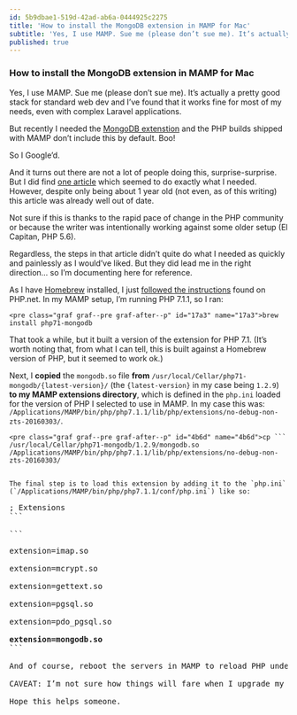 ```yaml
---
id: 5b9dbae1-519d-42ad-ab6a-0444925c2275
title: 'How to install the MongoDB extension in MAMP for Mac'
subtitle: 'Yes, I use MAMP. Sue me (please don’t sue me). It’s actually a pretty good stack for standard web dev and I’ve found that it works fine for…'
published: true
---
```




### How to install the MongoDB extension in MAMP for Mac

Yes, I use MAMP. Sue me (please don’t sue me). It’s actually a pretty good stack for standard web dev and I’ve found that it works fine for most of my needs, even with complex Laravel applications.

But recently I needed the [MongoDB extenstion](http://php.net/manual/en/set.mongodb.php) and the PHP builds shipped with MAMP don’t include this by default. Boo!

So I Google’d.

And it turns out there are not a lot of people doing this, surprise-surprise. But I did find [one article](https://bigseadesign.com/web-development/how-to-install-mongo-php-osx-mamp/) which seemed to do exactly what I needed. However, despite only being about 1 year old (not even, as of this writing) this article was already well out of date.

Not sure if this is thanks to the rapid pace of change in the PHP community or because the writer was intentionally working against some older setup (El Capitan, PHP 5.6).

Regardless, the steps in that article didn’t quite do what I needed as quickly and painlessly as I would’ve liked. But they did lead me in the right direction… so I’m documenting here for reference.

As I have [Homebrew](https://brew.sh/) installed, I just [followed the instructions](http://php.net/manual/en/mongodb.installation.homebrew.php) found on PHP.net. In my MAMP setup, I’m running PHP 7.1.1, so I ran:

```
<pre class="graf graf--pre graf-after--p" id="17a3" name="17a3">brew install php71-mongodb
```

That took a while, but it built a version of the extension for PHP 7.1. (It’s worth noting that, from what I can tell, this is built against a Homebrew version of PHP, but it seemed to work ok.)

Next, I **copied** the `mongodb.so` file **from** `/usr/local/Cellar/php71-mongodb/{latest-version}/` (the `{latest-version}` in my case being `1.2.9`) **to my MAMP extensions directory**, which is defined in the `php.ini` loaded for the version of PHP I selected to use in MAMP. In my case this was: `/Applications/MAMP/bin/php/php7.1.1/lib/php/extensions/no-debug-non-zts-20160303/`.

```
<pre class="graf graf--pre graf-after--p" id="4b6d" name="4b6d">cp ```
/usr/local/Cellar/php71-mongodb/1.2.9/mongodb.so /Applications/MAMP/bin/php/php7.1.1/lib/php/extensions/no-debug-non-zts-20160303/
```
```

The final step is to load this extension by adding it to the `php.ini` (`/Applications/MAMP/bin/php/php7.1.1/conf/php.ini`) like so:

```
<pre class="graf graf--pre graf-after--p" id="02f9" name="02f9">; Extensions
```

```
<pre class="graf graf--pre graf-after--pre" id="f81d" name="f81d">extension=imap.so<br></br>extension=mcrypt.so<br></br>extension=gettext.so<br></br>extension=pgsql.so<br></br>extension=pdo_pgsql.so<br></br><strong class="markup--strong markup--pre-strong">extension=mongodb.so</strong>
```

And of course, reboot the servers in MAMP to reload PHP under Apache with the new module. And as I’m using the same PHP version on the command line, a simple `php -m` now shows the MongoDB extension is loaded.

CAVEAT: I’m not sure how things will fare when I upgrade my MAMP installation, I’m hoping it keeps the extension in place. At worst, I may have to repeat the last step again.

Hope this helps someone.

